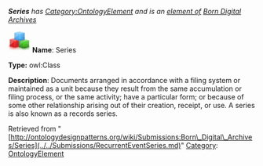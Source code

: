 ___Series__ has [Category:OntologyElement](../../Category/OntologyElement.md "Category:OntologyElement") and is an [element of](../../Property/ElementOf.md "Property:ElementOf") [Born Digital Archives](../../Submissions/Born_Digital_Archives.md "Submissions:Born Digital Archives")_


  




[![Class](../../images/thumb/2/27/Class.gif/45px-Class.gif)](../../Image/Class.gif.md "Class")
__Name__: Series 


__Type:__ owl:Class 


__Description__: Documents arranged in accordance with a filing system or maintained as a unit because they result from the same accumulation or filing process, or the same activity; have a particular form; or because of some other relationship arising out of their creation, receipt, or use. A series is also known as a records series. 





Retrieved from "[http://ontologydesignpatterns.org/wiki/Submissions:Born\_Digital\_Archives/Series](../../Submissions/RecurrentEventSeries.md)"
 [Category](http://ontologydesignpatterns.org/wiki/Special:Categories "Special:Categories"): [OntologyElement](../../Category/OntologyElement.md "Category:OntologyElement")